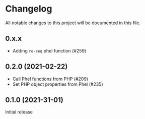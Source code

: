 # Changelog
All notable changes to this project will be documented in this file.

## 0.x.x

* Adding `re-seq` phel function (#259)

## 0.2.0 (2021-02-22)

* Call Phel functions from PHP (#209)
* Set PHP object properties from Phel (#235)

## 0.1.0 (2021-31-01)
Initial release

